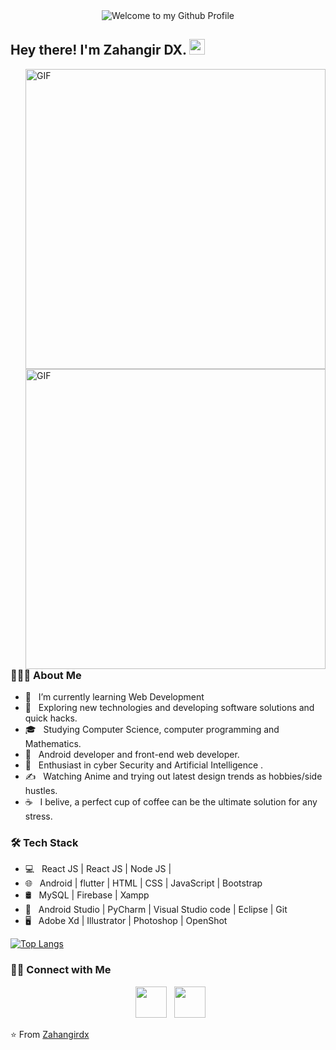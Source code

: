 <div align="center">
  <img src="https://user-images.githubusercontent.com/56519178/121331512-c1b2bc80-c938-11eb-9563-82e5943eda13.png?raw=true" style="max-width: 100%;" alt="Welcome to my Github Profile" />
</div>
<h2> Hey there! I'm Zahangir DX. <img src="https://github.com/souvikguria98/souvikguria98/blob/master/Hi.gif" width="25"></h2>
<img align="right" alt="GIF" src="https://media.giphy.com/media/xT9IgzoKnwFNmISR8I/giphy.gif" width="480"/>
<img align="right" alt="GIF" src="https://media.giphy.com/media/xT9IgzoKnwFNmISR8I/giphy.gif" width="480"/>


<h3> 👨🏻‍💻 About Me </h3>

- 🔭 &nbsp; I’m currently learning Web Development
- 🤔 &nbsp; Exploring new technologies and developing software solutions and quick hacks.
- 🎓 &nbsp; Studying Computer Science, computer programming and Mathematics.
- 💼 &nbsp; Android developer and front-end web developer.
- 🌱 &nbsp; Enthusiast in cyber Security and Artificial Intelligence .
- ✍️ &nbsp; Watching Anime and trying out latest design trends as hobbies/side hustles.
- ☕ &nbsp; I belive, a perfect cup of coffee can be the ultimate solution for any stress. 

<h3>🛠 Tech Stack</h3>

- 💻 &nbsp;	React JS | React JS | Node JS |   
- 🌐 &nbsp; Android | flutter | HTML | CSS | JavaScript | Bootstrap 
- 🛢 &nbsp; MySQL | Firebase | Xampp
- 🔧 &nbsp; Android Studio | PyCharm | Visual Studio code | Eclipse | Git
- 🖥 &nbsp; Adobe Xd | Illustrator | Photoshop | OpenShot

[![Top Langs](https://github-readme-stats.vercel.app/api/top-langs/?username=devSouvik&layout=compact&text_color=daf7dc&bg_color=151515)](https://github.com/devSouvik/github-readme-stats)


<h3> 🤝🏻 Connect with Me </h3>

<p align="center"> 
&nbsp; <a href="https://www.instagram.com/zahangir_dx/" target="_blank" rel="noopener noreferrer"><img src="https://user-images.githubusercontent.com/56519178/121336399-4a335c00-c93d-11eb-908f-cb307c7004a5.png" width="50" /></a>
&nbsp; <a href="mailto:iamdx10@gmail.com" target="_blank" rel="noopener noreferrer"><img src="https://user-images.githubusercontent.com/56519178/121336635-8797e980-c93d-11eb-93ef-0a1226690ee0.png"  width="50" /></a>
</p>

⭐️ From [Zahangirdx](https://github.com/zahangirdx)

